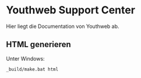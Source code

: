 # Youthweb Support Center

Hier liegt die Documentation von Youthweb ab.

## HTML generieren

Unter Windows:

```
_build/make.bat html
```
